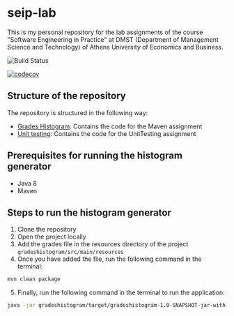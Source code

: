 # seip-lab

This is my personal repository for the lab assignments of the course "Software Engineering in Practice"
at DMST (Department of Management Science and Technology) of Athens University of Economics and Business.

![Build Status](https://github.com/panos-span/seip-lab/actions/workflows/maven.yml/badge.svg)

[![codecov](https://codecov.io/gh/panos-span/seip-lab/branch/main/graph/badge.svg?token=ZE1ZNCLNO8)](https://codecov.io/gh/panos-span/seip-lab)

## Structure of the repository

The repository is structured in the following way:

- [Grades Histogram](gradeshistogram): Contains the code for the Maven assignment
- [Unit testing](unittesting): Contains the code for the UnitTesting assignment

## Prerequisites for running the histogram generator

- Java 8
- Maven

## Steps to run the histogram generator

1. Clone the repository
2. Open the project locally
3. Add the grades file in the resources directory of the project `gradeshistogram/src/main/resources`
4. Once you have added the file, run the following command in the terminal:

```bash
mvn clean package
```

5. Finally, run the following command in the terminal to run the application:

```bash
java -jar gradeshistogram/target/gradeshistogram-1.0-SNAPSHOT-jar-with-dependencies.jar grades.txt
```
